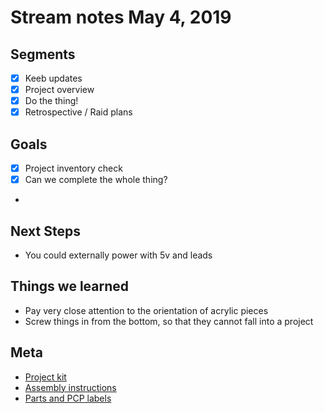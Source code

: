 # Stream notes May 4, 2019

## Segments

- [x] Keeb updates
- [x] Project overview
- [x] Do the thing!
- [x] Retrospective / Raid plans

## Goals

- [x] Project inventory check
- [x] Can we complete the whole thing?
-

## Next Steps

- You could externally power with 5v and leads

## Things we learned

- Pay very close attention to the orientation of acrylic pieces
- Screw things in from the bottom, so that they cannot fall into a project

## Meta

- [Project kit](https://www.amazon.com/gp/product/B076BNGLHS/ref=ppx_od_dt_b_asin_title_s01?ie=UTF8&psc=1)
- [Assembly instructions](http://attach01.oss-us-west-1.aliyuncs.com/IC/DIY-Manual/12489.pdf)
- [Parts and PCP labels](http://www.icstation.com/colorful-glittering-five-pointed-star-shaped-pentagram-design-water-light-flashing-lamp-with-acrylic-shell-p-12489.html)
